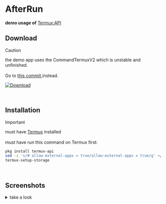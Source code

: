 # AfterRun
**demo usage of** [Termux:API](https://github.com/termux/termux-api)

## Download
> [!CAUTION]
> the demo app uses the CommandTermuxV2 which is unstable and unfinished.<br><br>
Go to [this commit
](https://github.com/IMOitself/AfterRun/tree/966e6317eba59add8cb193e976b77d6ca439bd8c) instead.

[![Download](https://img.shields.io/badge/compiled.apk-blue?style=for-the-badge)](https://github.com/IMOitself/AfterGit/blob/master/compiled.apk)

<br>

## Installation
> [!IMPORTANT]
> must have [Termux](https://f-droid.org/en/packages/com.termux/)   installed <br><br>
>  must have run this command on Termux first:
> ```bash
> pkg install termux-api
> sed -i 's/# allow-external-apps = true/allow-external-apps = true/g' ~/.termux/termux.properties
> termux-setup-storage
> ```

<br>

## Screenshots
<details>
  <summary>take a look</summary>

  coming soon..
  
</details> 
